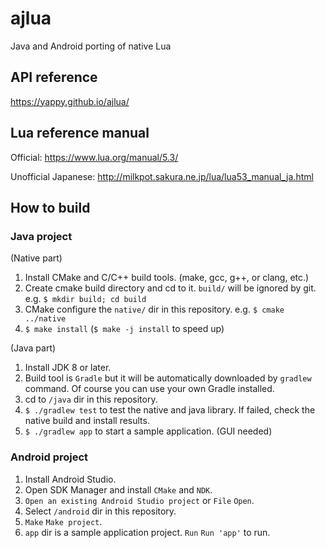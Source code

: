 # ajlua
Java and Android porting of native Lua

## API reference
https://yappy.github.io/ajlua/

## Lua reference manual
Official: https://www.lua.org/manual/5.3/

Unofficial Japanese: http://milkpot.sakura.ne.jp/lua/lua53_manual_ja.html

## How to build

### Java project
(Native part)
1. Install CMake and C/C++ build tools. (make, gcc, g++, or clang, etc.)
1. Create cmake build directory and cd to it. `build/` will be ignored by git.
   e.g. `$ mkdir build; cd build`
1. CMake configure the `native/` dir in this repository.
   e.g. `$ cmake ../native`
1. `$ make install` (`$ make -j install` to speed up)

(Java part)
1. Install JDK 8 or later.
1. Build tool is `Gradle` but it will be automatically downloaded by
   `gradlew` command. Of course you can use your own Gradle installed.
1. cd to `/java` dir in this repository.
1. `$ ./gradlew test` to test the native and java library.
   If failed, check the native build and install results.
1. `$ ./gradlew app` to start a sample application. (GUI needed)

### Android project
1. Install Android Studio.
1. Open SDK Manager and install `CMake` and `NDK`.
1. `Open an existing Android Studio project` or `File` `Open`.
1. Select `/android` dir in this repository.
1. `Make` `Make project`.
1. `app` dir is a sample application project. `Run` `Run 'app'` to run.
